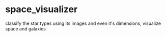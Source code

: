 # space_visualizer
classify the star types using its images and even it's dimensions, visualize space and galaxies
